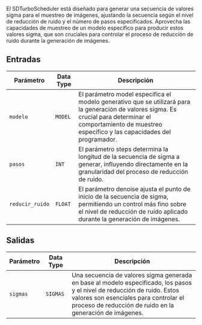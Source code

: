 
El SDTurboScheduler está diseñado para generar una secuencia de valores sigma para el muestreo de imágenes, ajustando la secuencia según el nivel de reducción de ruido y el número de pasos especificados. Aprovecha las capacidades de muestreo de un modelo específico para producir estos valores sigma, que son cruciales para controlar el proceso de reducción de ruido durante la generación de imágenes.

## Entradas

| Parámetro | Data Type | Descripción |
| --- | --- | --- |
| `modelo` | `MODEL` | El parámetro model especifica el modelo generativo que se utilizará para la generación de valores sigma. Es crucial para determinar el comportamiento de muestreo específico y las capacidades del programador. |
| `pasos` | `INT` | El parámetro steps determina la longitud de la secuencia de sigma a generar, influyendo directamente en la granularidad del proceso de reducción de ruido. |
| `reducir_ruido` | `FLOAT` | El parámetro denoise ajusta el punto de inicio de la secuencia de sigma, permitiendo un control más fino sobre el nivel de reducción de ruido aplicado durante la generación de imágenes. |

## Salidas

| Parámetro | Data Type | Descripción |
| --- | --- | --- |
| `sigmas` | `SIGMAS` | Una secuencia de valores sigma generada en base al modelo especificado, los pasos y el nivel de reducción de ruido. Estos valores son esenciales para controlar el proceso de reducción de ruido en la generación de imágenes. |
